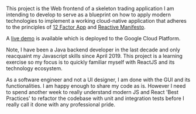 This project is the Web frontend of a skeleton trading application I am intending to develop to serve as a blueprint on how to apply modern technologies to implement a working cloud-native application that adheres to the principles of <a href="https://12factor.net/">12 Factor App</a> and <a href="https://www.reactivemanifesto.org/">Reactive Manifesto</a>.

A <a href="http://tradedemo-ng.appspot.com" alt="tradedemo-ng">live demo</a> is available which is deployed to the Google Cloud Platform. 

Note, I have been a Java backend developer in the last decade and only reacquaint my Javascript skills since April 2019. This project is a learning exercise so my focus is to quickly familiar myself with ReactJS and its technology ecosystem. 

As a software engineer and not a UI designer, I am done with the GUI and its functionalities. I am happy enough to share my code as is. However I need to spend another week to really understand modern JS and React 'Best Practices' to refactor the codebase with unit and integration tests before I really call it done with any professional pride.

